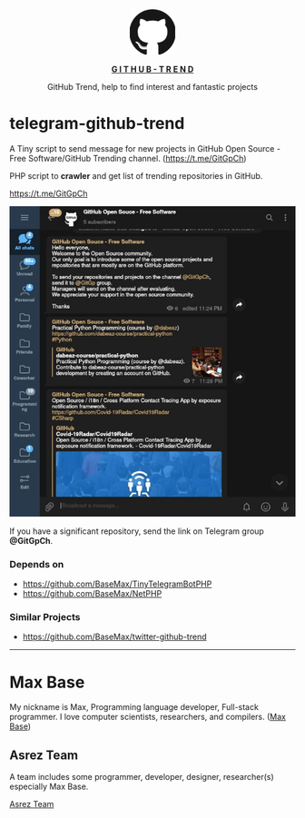 <div align="center">
  <a href="https://t.me/GitGpCh" target="_blank"><img src="https://raw.githubusercontent.com/BaseMax/twitter-github-trend/master/logo.jpg" alt="GitHub Trend Twitter" style="max-width:100%; margin: 0 auto;" width="80" height="80">
  <p><b>G I T H U B - T R E N D</b></p></a>
  <p>GitHub Trend, help to find interest and fantastic projects</p>
</div>

# telegram-github-trend

A Tiny script to send message for new projects in GitHub Open Source - Free Software/GitHub Trending channel. (https://t.me/GitGpCh)

PHP script to **crawler** and get list of trending repositories in GitHub.

https://t.me/GitGpCh

[![twitter-github-trend](screen.jpg)](https://t.me/GitGpCh)

If you have a significant repository, send the link on Telegram group **@GitGpCh**.

### Depends on

- https://github.com/BaseMax/TinyTelegramBotPHP
- https://github.com/BaseMax/NetPHP

### Similar Projects

- https://github.com/BaseMax/twitter-github-trend

---------

# Max Base

My nickname is Max, Programming language developer, Full-stack programmer. I love computer scientists, researchers, and compilers. ([Max Base](https://maxbase.org/))

## Asrez Team

A team includes some programmer, developer, designer, researcher(s) especially Max Base.

[Asrez Team](https://www.asrez.com/)
